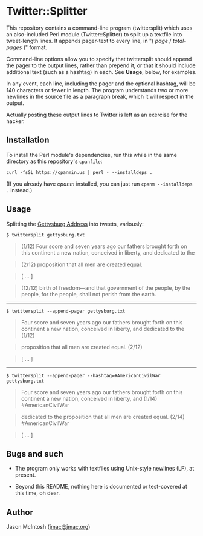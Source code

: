 # Twitter::Splitter

This repository contains a command-line program (twittersplit) which uses an also-included Perl module (Twitter::Splitter) to split up a textfile into tweet-length lines. It appends pager-text to every line, in "( _page_ / _total-pages_ )" format.

Command-line options allow you to specify that twittersplit should append the pager to the output lines, rather than prepend it, or that it should include additional text (such as a hashtag) in each. See __Usage__, below, for examples.

In any event, each line, including the pager and the optional hashtag, will be 140 characters or fewer in length. The program understands two or more newlines in the source file as a paragraph break, which it will respect in the output.

Actually posting these output lines to Twitter is left as an exercise for the hacker.

## Installation

To install the Perl module's dependencies, run this while in the same directory as this repository's `cpanfile`:

    curl -fsSL https://cpanmin.us | perl - --installdeps .
    
(If you already have _cpanm_ installed, you can just run `cpanm --installdeps .` instead.)

## Usage

Splitting the [Gettysburg Address](https://en.wikipedia.org/wiki/Gettysburg_Address) into tweets, variously:

    $ twittersplit gettysburg.txt

>(1/12) Four score and seven years ago our fathers brought forth on this continent a new nation, conceived in liberty, and dedicated to the

>(2/12) proposition that all men are created equal.

> [ ... ]

>(12/12) birth of freedom—and that government of the people, by the people, for the people, shall not perish from the earth.

----

    $ twittersplit --append-pager gettysburg.txt 

>Four score and seven years ago our fathers brought forth on this continent a new nation, conceived in liberty, and dedicated to the (1/12)

>proposition that all men are created equal. (2/12)

> [ ... ]

----

    $ twittersplit --append-pager --hashtag=#AmericanCivilWar gettysburg.txt

>Four score and seven years ago our fathers brought forth on this continent a new nation, conceived in liberty, and (1/14) #AmericanCivilWar

>dedicated to the proposition that all men are created equal. (2/14) #AmericanCivilWar

> [ ... ] 

## Bugs and such

* The program only works with textfiles using Unix-style newlines (LF), at present.

* Beyond this README, nothing here is documented or test-covered at this time, oh dear.

## Author

Jason McIntosh (jmac@jmac.org)
